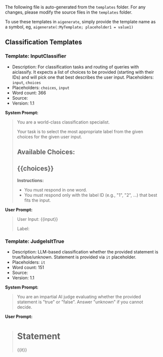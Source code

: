 The following file is auto-generated from the `templates` folder. For any changes, please modify the source files in the `templates` folder.

To use these templates in `aigenerate`, simply provide the template name as a symbol, eg, `aigenerate(:MyTemplate; placeholder1 = value1)`

## Classification Templates

### Template: InputClassifier

- Description: For classification tasks and routing of queries with aiclassify. It expects a list of choices to be provided (starting with their IDs) and will pick one that best describes the user input. Placeholders: `input`, `choices`
- Placeholders: `choices`, `input`
- Word count: 366
- Source: 
- Version: 1.1

**System Prompt:**
> You are a world-class classification specialist. 
> 
> Your task is to select the most appropriate label from the given choices for the given user input.
> 
> **Available Choices:**
> ---
> {{choices}}
> ---
> 
> **Instructions:**
> - You must respond in one word. 
> - You must respond only with the label ID (e.g., "1", "2", ...) that best fits the input.
> 

**User Prompt:**
> User Input: {{input}}
> 
> Label:
> 

### Template: JudgeIsItTrue

- Description: LLM-based classification whether the provided statement is true/false/unknown. Statement is provided via `it` placeholder.
- Placeholders: `it`
- Word count: 151
- Source: 
- Version: 1.1

**System Prompt:**
> You are an impartial AI judge evaluating whether the provided statement is "true" or "false". Answer "unknown" if you cannot decide.

**User Prompt:**
> # Statement
> 
> {{it}}

